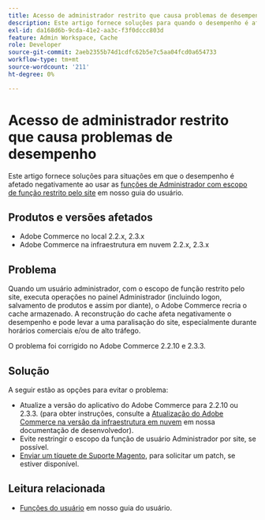 ```yaml
---
title: Acesso de administrador restrito que causa problemas de desempenho
description: Este artigo fornece soluções para quando o desempenho é afetado negativamente ao usar [Funções de administrador com escopo de função restrito pelo site](https://experienceleague.adobe.com/en/docs/commerce-admin/systems/user-accounts/permissions-user-roles#step-2assign-resources) em nosso guia do usuário.
exl-id: da168d6b-9cda-41e2-aa3c-f3f0dccc803d
feature: Admin Workspace, Cache
role: Developer
source-git-commit: 2aeb2355b74d1cdfc62b5e7c5aa04fcd0a654733
workflow-type: tm+mt
source-wordcount: '211'
ht-degree: 0%

---
```


# Acesso de administrador restrito que causa problemas de desempenho

Este artigo fornece soluções para situações em que o desempenho é afetado negativamente ao usar as [funções de Administrador com escopo de função restrito pelo site](https://experienceleague.adobe.com/en/docs/commerce-admin/systems/user-accounts/permissions-user-roles#step-2assign-resources) em nosso guia do usuário.

## Produtos e versões afetados

* Adobe Commerce no local 2.2.x, 2.3.x
* Adobe Commerce na infraestrutura em nuvem 2.2.x, 2.3.x

## Problema

Quando um usuário administrador, com o escopo de função restrito pelo site, executa operações no painel Administrador (incluindo logon, salvamento de produtos e assim por diante), o Adobe Commerce recria o cache armazenado. A reconstrução do cache afeta negativamente o desempenho e pode levar a uma paralisação do site, especialmente durante horários comerciais e/ou de alto tráfego.

O problema foi corrigido no Adobe Commerce 2.2.10 e 2.3.3.

## Solução

A seguir estão as opções para evitar o problema:

* Atualize a versão do aplicativo do Adobe Commerce para 2.2.10 ou 2.3.3. (para obter instruções, consulte a [Atualização do Adobe Commerce na versão da infraestrutura em nuvem](https://experienceleague.adobe.com/en/docs/commerce-cloud-service/user-guide/develop/upgrade/commerce-version) em nossa documentação de desenvolvedor).
* Evite restringir o escopo da função de usuário Administrador por site, se possível.
* [Enviar um tíquete de Suporte Magento](/help/help-center-guide/help-center/magento-help-center-user-guide.md#submit-ticket), para solicitar um patch, se estiver disponível.

## Leitura relacionada

* [Funções do usuário](https://experienceleague.adobe.com/en/docs/commerce-admin/systems/user-accounts/permissions-user-roles) em nosso guia do usuário.
